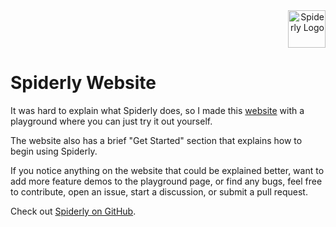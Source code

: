 <div align="right">
  <img src="https://www.spiderly.dev/assets/spiderly-logo.svg" alt="Spiderly Logo" width="60"/>
</div>

# Spiderly Website

It was hard to explain what Spiderly does, so I made this <a href="https://www.spiderly.dev" target="_blank" rel="noopener noreferrer">website</a> with a playground where you can just try it out yourself.

The website also has a brief "Get Started" section that explains how to begin using Spiderly.

If you notice anything on the website that could be explained better, want to add more feature demos to the playground page, or find any bugs, feel free to contribute, open an issue, start a discussion, or submit a pull request.

Check out <a href="https://github.com/filiptrivan/spiderly" target="_blank" rel="noopener noreferrer">Spiderly on GitHub</a>.
